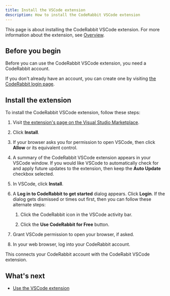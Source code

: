 ```yaml
---
title: Install the VSCode extension
description: How to install the CodeRabbit VSCode extension
---
```


This page is about installing the CodeRabbit VSCode extension. For more information about the extension, see
[Overview](/guides/about-vscode).

## Before you begin

Before you can use the CodeRabbit VSCode extension, you need a CodeRabbit account.

If you don't already have an account, you can create one by visiting [the CodeRabbit login page](https://app.coderabbit.ai/login).

## Install the extension

To install the CodeRabbit VSCode extension, follow these steps:

1. Visit [the extension's page on the Visual Studio Marketplace](https://marketplace.visualstudio.com/items?itemName=CodeRabbit.coderabbit-vscode).

1. Click **Install**.

1. If your browser asks you for permission to open VSCode, then click **Allow** or its equivalent control.

1. A summary of the CodeRabbit VSCode extension appears in your VSCode window. If you would like VSCode to automatically check for and apply future updates to the extension, then keep the **Auto Update** checkbox selected.

1. In VSCode, click **Install**.

1. A **Log in to CodeRabbit to get started** dialog appears. Click **Login**. If the dialog gets dismissed or times out first, then you can follow these alternate steps:

   1. Click the CodeRabbit icon in the VSCode activity bar.

   1. Click the **Use CodeRabbit for Free** button.

1. Grant VSCode permission to open your browser, if asked.

1. In your web browser, log into your CodeRabbit account.

This connects your CodeRabbit account with the CodeRabit VSCode extension.

## What's next

- [Use the VSCode extension](/guides/use-vscode)
